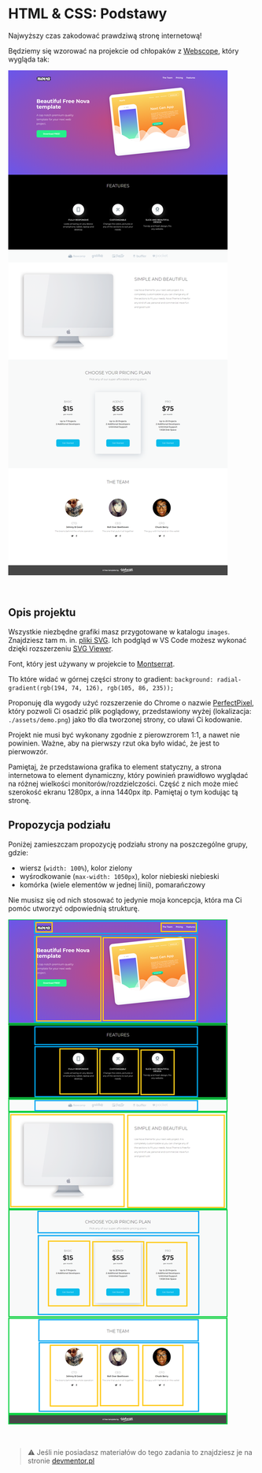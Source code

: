 # HTML & CSS: Podstawy

Najwyższy czas zakodować prawdziwą stronę internetową! 

Będziemy się wzorować na projekcie od chłopaków z [Webscope](https://webscopeapp.com/), który wygląda tak:

![](./assets/demo.png)

&nbsp;

## Opis projektu

Wszystkie niezbędne grafiki masz przygotowane w katalogu `images`. Znajdziesz tam m. in. [pliki SVG](https://pl.wikipedia.org/wiki/Scalable_Vector_Graphics). Ich podgląd w VS Code możesz wykonać dzięki rozszerzeniu [SVG Viewer](https://marketplace.visualstudio.com/items?itemName=cssho.vscode-svgviewer).

Font, który jest używany w projekcie to [Montserrat](https://fonts.google.com/specimen/Montserrat).

Tło które widać w górnej części strony to gradient: 
`background: radial-gradient(rgb(194, 74, 126), rgb(105, 86, 235));`

Proponuję dla wygody użyć rozszerzenie do Chrome o nazwie [PerfectPixel](https://chrome.google.com/webstore/detail/perfectpixel-by-welldonec/dkaagdgjmgdmbnecmcefdhjekcoceebi), który pozwoli Ci osadzić plik poglądowy, przedstawiony wyżej (lokalizacja: `./assets/demo.png`) jako tło dla tworzonej strony, co uławi Ci kodowanie.

Projekt nie musi być wykonany zgodnie z pierowzrorem 1:1, a nawet nie powinien. Ważne, aby na pierwszy rzut oka było widać, że jest to pierwowzór. 

Pamiętaj, że przedstawiona grafika to element statyczny, a strona internetowa to element dynamiczny, który powinień prawidłowo wyglądać na różnej wielkości monitorów/rozdzielczości. Część z nich może mieć szerokość ekranu 1280px, a inna 1440px itp. Pamiętaj o tym kodując tą stronę.

## Propozycja podziału

Poniżej zamieszczam propozycję podziału strony na poszczególne grupy, gdzie:

- wiersz (`width: 100%`), kolor zielony
- wyśrodkowanie (`max-width: 1050px`), kolor niebieski niebieski
- komórka (wiele elementów w jednej linii), pomarańczowy

Nie musisz się od nich stosować to jedynie moja koncepcja, która ma Ci pomóc utworzyć odpowiednią strukturę.

![](./assets/demo-info.png)

&nbsp;

> :warning: Jeśli nie posiadasz materiałów do tego zadania to znajdziesz je na stronie [devmentor.pl](https://devmentor.pl/p/html-and-css-basics/)
